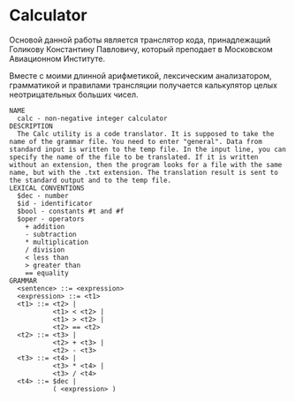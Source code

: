 # Calculator

Основой данной работы является транслятор кода, принадлежащий Голикову Константину Павловичу, который преподает в Московском Авиационном Институте.

Вместе с моими длинной арифметикой, лексическим анализатором, грамматикой и правилами трансляции получается калькулятор целых неотрицательных больших чисел.

```
NAME
  calc - non-negative integer calculator
DESCRIPTION
  The Calc utility is a code translator. It is supposed to take the name of the grammar file. You need to enter "general". Data from standard input is written to the temp file. In the input line, you can specify the name of the file to be translated. If it is written without an extension, then the program looks for a file with the same name, but with the .txt extension. The translation result is sent to the standard output and to the temp file.
LEXICAL CONVENTIONS
  $dec - number
  $id - identificator
  $bool - constants #t and #f
  $oper - operators
    + addition
    - subtraction
    * multiplication
    / division
    < less than
    > greater than
    == equality
GRAMMAR
  <sentence> ::= <expression>
  <expression> ::= <t1>
  <t1> ::= <t2> |
           <t1> < <t2> |
           <t1> > <t2> |
           <t2> == <t2>
  <t2> ::= <t3> |
           <t2> + <t3> |
           <t2> - <t3>
  <t3> ::= <t4> |
           <t3> * <t4> |
           <t3> / <t4>
  <t4> ::= $dec |
           ( <expression> )
```
